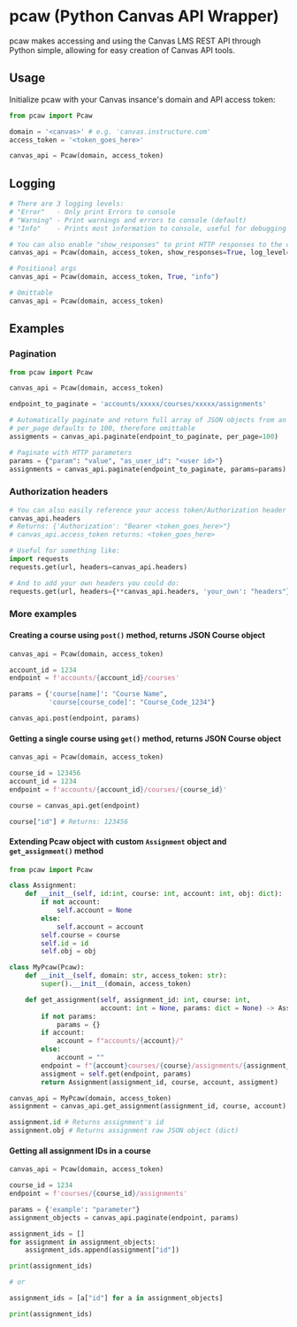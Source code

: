 # pcaw (Python Canvas API Wrapper)

pcaw makes accessing and using the Canvas LMS REST API through Python simple, allowing for easy creation of Canvas API tools.

## Usage

Initialize pcaw with your Canvas insance's domain and API  access token:

```python
from pcaw import Pcaw

domain = '<canvas>' # e.g. 'canvas.instructure.com'
access_token = '<token_goes_here>'

canvas_api = Pcaw(domain, access_token)
```

## Logging

```python
# There are 3 logging levels:
# "Error"   - Only print Errors to console
# "Warning" - Print warnings and errors to console (default)
# "Info"    - Prints most information to console, useful for debugging

# You can also enable "show_responses" to print HTTP responses to the console
canvas_api = Pcaw(domain, access_token, show_responses=True, log_level="info")

# Positional args
canvas_api = Pcaw(domain, access_token, True, "info")

# Omittable
canvas_api = Pcaw(domain, access_token)
```

## Examples

### Pagination

```python
from pcaw import Pcaw

canvas_api = Pcaw(domain, access_token)

endpoint_to_paginate = 'accounts/xxxxx/courses/xxxxx/assignments'

# Automatically paginate and return full array of JSON objects from an endpoint:
# per_page defaults to 100, therefore omittable
assigments = canvas_api.paginate(endpoint_to_paginate, per_page=100)

# Paginate with HTTP parameters
params = {"param": "value", "as_user_id": "<user id>"}
assignments = canvas_api.paginate(endpoint_to_paginate, params=params)
```

### Authorization headers

```python
# You can also easily reference your access token/Authorization header with:
canvas_api.headers
# Returns: {'Authorization': "Bearer <token_goes_here>"}
# canvas_api.access_token returns: <token_goes_here>

# Useful for something like:
import requests
requests.get(url, headers=canvas_api.headers)

# And to add your own headers you could do:
requests.get(url, headers={**canvas_api.headers, 'your_own': "headers"})
```

### More examples

#### Creating a course using `post()` method, returns JSON Course object

```python
canvas_api = Pcaw(domain, access_token)

account_id = 1234
endpoint = f'accounts/{account_id}/courses'

params = {'course[name]': "Course Name",
          'course[course_code]': "Course_Code_1234"}

canvas_api.post(endpoint, params)
```

#### Getting a single course using `get()` method, returns JSON Course object

```python
canvas_api = Pcaw(domain, access_token)

course_id = 123456
account_id = 1234
endpoint = f'accounts/{account_id}/courses/{course_id}'

course = canvas_api.get(endpoint)

course["id"] # Returns: 123456
```

#### Extending Pcaw object with custom `Assignment` object and `get_assignment()` method
```python
from pcaw import Pcaw

class Assignment:
    def __init__(self, id:int, course: int, account: int, obj: dict):
        if not account:
            self.account = None
        else:
            self.account = account
        self.course = course
        self.id = id
        self.obj = obj

class MyPcaw(Pcaw):
    def __init__(self, domain: str, access_token: str):
        super().__init__(domain, access_token)

    def get_assignment(self, assignment_id: int, course: int, 
                       account: int = None, params: dict = None) -> Assignment:
        if not params:
            params = {}
        if account:
            account = f"accounts/{account}/"
        else:
            account = ""
        endpoint = f"{account}courses/{course}/assignments/{assignment_id}"
        assigment = self.get(endpoint, params)
        return Assignment(assignment_id, course, account, assigment)

canvas_api = MyPcaw(domain, access_token)
assignment = canvas_api.get_assignment(assignment_id, course, account)

assignment.id # Returns assignment's id
assignment.obj # Returns assignment raw JSON object (dict)
```

#### Getting all assignment IDs in a course

```python
canvas_api = Pcaw(domain, access_token)

course_id = 1234
endpoint = f'courses/{course_id}/assignments'

params = {'example': "parameter"}
assignment_objects = canvas_api.paginate(endpoint, params)

assignment_ids = []
for assignment in assignment_objects:
    assignment_ids.append(assignment["id"])

print(assignment_ids)

# or

assignment_ids = [a["id"] for a in assignment_objects]

print(assignment_ids)
```
